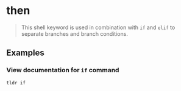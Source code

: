 # then

> This shell keyword is used in combination with `if` and `elif` to separate branches and branch conditions.

## Examples

### View documentation for `if` command

```bash
tldr if
```
